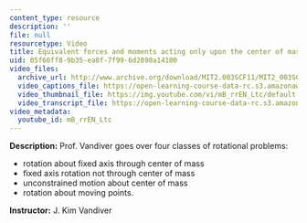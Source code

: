 ```yaml
---
content_type: resource
description: ''
file: null
resourcetype: Video
title: Equivalent forces and moments acting only upon the center of mass
uid: 05f66ff8-9b35-ea8f-7f99-6d2890a14100
video_files:
  archive_url: http://www.archive.org/download/MIT2.003SCF11/MIT2_003SCF11_lec12_300k.mp4
  video_captions_file: https://open-learning-course-data-rc.s3.amazonaws.com/2-003sc-engineering-dynamics-fall-2011/b898d707a28659909ad7da3c7350bcab_mB_rrEN_Ltc.vtt
  video_thumbnail_file: https://img.youtube.com/vi/mB_rrEN_Ltc/default.jpg
  video_transcript_file: https://open-learning-course-data-rc.s3.amazonaws.com/2-003sc-engineering-dynamics-fall-2011/6b88f8823cc5a05e93a99d9d3375ff26_mB_rrEN_Ltc.pdf
video_metadata:
  youtube_id: mB_rrEN_Ltc
---
```


**Description:** Prof. Vandiver goes over four classes of rotational problems:

*   rotation about fixed axis through center of mass
*   fixed axis rotation not through center of mass
*   unconstrained motion about center of mass
*   rotation about moving points.

**Instructor:** J. Kim Vandiver